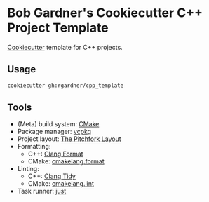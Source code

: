 # Bob Gardner's Cookiecutter C++ Project Template

[Cookiecutter](https://cookiecutter.readthedocs.io/en/2.1.1/index.html) template for C++ projects.

## Usage

```sh
cookiecutter gh:rgardner/cpp_template
```

## Tools

-   (Meta) build system: [CMake](https://cmake.org/)
-   Package manager: [vcpkg](https://vcpkg.io/en/index.html)
-   Project layout: [The Pitchfork Layout](https://api.csswg.org/bikeshed/?force=1&url=https://raw.githubusercontent.com/vector-of-bool/pitchfork/develop/data/spec.bs)
-   Formatting:
    -   C++: [Clang Format](https://clang.llvm.org/docs/ClangFormat.html)
    -   CMake: [cmakelang.format](https://github.com/cheshirekow/cmake_format)
-   Linting:
    -   C++: [Clang Tidy](https://clang.llvm.org/extra/clang-tidy/)
    -   CMake: [cmakelang.lint](https://github.com/cheshirekow/cmake_format)
-   Task runner: [just](https://github.com/casey/just)
